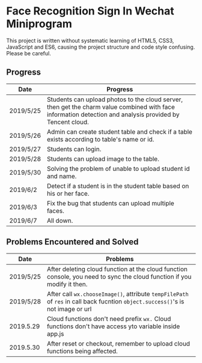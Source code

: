 # Face Recognition Sign In Wechat Miniprogram

This project is written without systematic learning of HTML5, CSS3, JavaScript and ES6, causing the project structure and code style confusing. Please be careful.

## Progress

| Date      | Progress                                                                                                                                                  |
| --------- | --------------------------------------------------------------------------------------------------------------------------------------------------------- |
| 2019/5/25 | Students can upload photos to the cloud server, then get the charm value combined with face information detection and analysis provided by Tencent cloud. |
| 2019/5/26 | Admin can create student table and check if a table exists according to table's name or id.                                                               |
| 2019/5/27 | Students can login.                                                                                                                                       |
| 2019/5/28 | Students can upload image to the table.                                                                                                                   |
| 2019/5/30 | Solving the problem of unable to upload student id and name.                                                                                              |
| 2019/6/2  | Detect if a student is in the student table based on his or her face.                                                                                     |
| 2019/6/3  | Fix the bug that students can upload multiple faces.                                                                                                      |
| 2019/6/7  | All down.                                                                                                                                                 |

## Problems Encountered and Solved

| Date      | Problems                                                                                                                        |
| --------- | ------------------------------------------------------------------------------------------------------------------------------- |
| 2019/5/25 | After deleting cloud function at the cloud function console, you need to sync the cloud function if you modify it then.         |
| 2019/5/28 | After call `wx.chooseImage()`, attribute `tempFilePath` of `res` in call back fucntion `object.success()`'s is not image or url |
| 2019.5.29 | Cloud functions don't need prefix `wx.` Cloud functions don't have access yto variable inside app.js                            |
| 2019.5.30 | After reset or checkout, remember to upload cloud functions being affected.                                                     |
